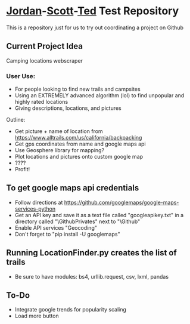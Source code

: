 # [Jordan](https://github.com/jecd)-[Scott](https://github.com/Pippeys)-[Ted](https://github.com/Sarulian) Test Repository

This is a repository just for us to try out coordinating a project on Github

## Current Project Idea
Camping locations webscraper

### User Use:

- For people looking to find new trails and campsites
- Using an EXTREMELY advanced algorithm (lol) to find unpopular and highly rated locations  
- Giving descriptions, locations, and pictures

Outline:
- Get picture + name of location from https://www.alltrails.com/us/california/backpacking
- Get gps coordinates from name and google maps api
- Use Geosphere library for mapping?
- Plot locations and pictures onto custom google map
- ????
- Profit!

## To get google maps api credentials

- Follow directions at https://github.com/googlemaps/google-maps-services-python
- Get an API key and save it as a text file called "googleapikey.txt" in a directory called "\GithubPrivates" next to "\Github"
- Enable API services "Geocoding"
- Don't forget to "pip install -U googlemaps"


## Running LocationFinder.py creates the list of trails

- Be sure to have modules: bs4, urllib.request, csv, lxml, pandas



## To-Do

- Integrate google trends for popularity scaling
- Load more button 
